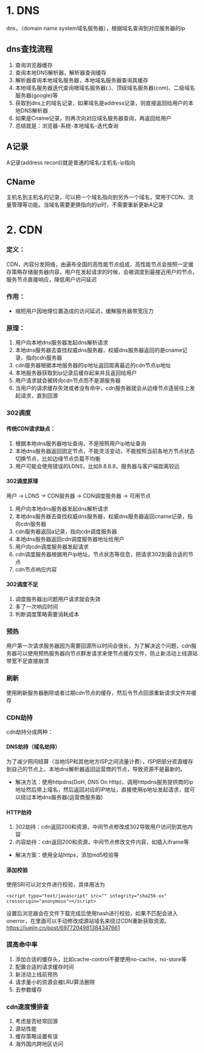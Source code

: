 # 1. DNS
dns，（domain name system域名服务器），根据域名查询到对应服务器的ip

## dns查找流程
1. 查询浏览器缓存
2. 查询本地DNS解析器，解析器查询缓存
3. 解析器查询本地域名服务器，本地域名服务器查询其缓存
4. 本地域名服务器迭代查询根域名服务器(.)、顶级域名服务器(com)、二级域名服务器(google)等
5. 获取到dns上的域名记录，如果域名是address记录，则直接返回给用户的本地DNS解析器
6. 如果是Cname记录，则再次向对应域名服务器查询，再返回给用户
7. 总结就是：浏览器-系统-本地域名-迭代查询

## A记录
A记录(address record)就是普通的域名/主机名-ip指向

## CName
主机名到主机名的记录，可以把一个域名指向到另外一个域名，常用于CDN、流量管理等功能。当域名需要更换指向的ip时，不需要重新更新A记录

# 2. CDN
### 定义：
CDN，内容分发网络，由遍布全国的高性能节点组成，高性能节点会按照一定缓存策略存储服务器内容，用户在发起请求的时候，会被调度到最接近用户的节点，服务节点直接响应，降低用户访问延迟
### 作用：
- 缩短用户因地理位置造成的访问延迟，缓解服务器带宽压力
### 原理：
1. 用户向本地dns服务器发起dns解析请求
2. 本地dns服务器去查找权威dns服务器，权威dns服务器返回的是cname记录，指向cdn服务器
3. cdn服务器根据本地服务器的ip地址返回距离最近的cdn节点ip地址
4. 本地服务器获取到ip记录后缓存起来并且返回给用户
5. 用户请求就会被转向cdn节点而不是源服务器
6. 当用户的请求缓存失效或者没有命中，cdn服务器就会从边缘节点逐层往上发起请求，直到回源
### 302调度
#### 传统CDN请求缺点：
1. 根据本地dns服务器地址查询，不是按照用户ip地址查询
2. 本地dns服务器返回固定节点，不能灵活变动，不能按照当前各地方节点状态切换节点，比如边缘节点负载不均衡
3. 用户可能会使用错误的LDNS，比如8.8.8.8，服务器与客户端距离较远
#### 302调度原理
用户 -> LDNS -> CDN服务器 -> CDN调度服务器 -> 可用节点
1. 用户向本地dns服务器发起dns解析请求
2. 本地dns服务器去查找权威dns服务器，权威dns服务器返回cname记录，指向cdn服务器
3. cdn服务器返回a记录，指向cdn调度服务器
4. 本地dns服务器返回cdn调度服务器地址给用户
5. 用户向cdn调度服务器发起请求
6. cdn调度服务器根据用户ip地址，节点状态等信息，把请求302到最合适的节点
7. cdn节点响应内容
#### 302调度不足
1. 调度服务器出问题用户请求就会失效
2. 多了一次响应时间
3. 判断调度策略需要消耗成本
### 预热
用户第一次请求服务器因为需要回源所以时间会很长，为了解决这个问题，cdn服务器可以使用预热服务器向节点群发请求来使节点缓存文件，防止新活动上线源站带宽不足直接崩溃
### 刷新
使用刷新服务器删除或者过期cdn节点的缓存，然后令节点回源重新请求文件并缓存
### CDN劫持
cdn劫持分成两种：
#### DNS劫持（域名劫持）
为了减少网间结算（当地ISP和其他地方ISP之间流量计费），ISP把部分资源缓存到自己的节点上，本地dns解析器返回运营商的节点，导致资源不是最新的。
- 解决方法：使用httpdns(DoH, DNS On Http)，调用httpdns服务提供商的ip地址然后带上域名，然后返回对应的IP地址，直接使用ip地址发起请求，就可以绕过本地dns服务器(运营商服务器)

#### HTTP劫持
1. 302劫持：cdn返回200和资源，中间节点修改成302导致用户访问到其他内容
2. 内容劫持：cdn返回200和资源，中间节点修改文件内容，如插入iframe等
- 解决方案：使用全站https，添加md5校验等

#### 添加校验
使用SRI可以对文件进行校验，具体用法为
```
<script type="text/javascript" src="" integrity="sha256-xx" crossorigin="anonymous"></script>
```
设置后浏览器会在文件下载完成后使用hash进行校验，如果不匹配会进入onerror，在里面可以手动修改成源站域名来绕过CDN重新获取资源。
https://juejin.cn/post/6977204981384347661
  
### 提高命中率
1. 添加合适的缓存头，比如cache-control不要使用no-cache，no-store等
2. 配置合适的请求缓存时间
3. 新活动上线前预热
4. 请求量小的资源会被LRU算法删除
5. 去参数缓存

### cdn速度慢排查
1. 考虑是否经常回源
2. 源站性能
3. 缓存策略设置有误
4. 海外国内跨地区访问

